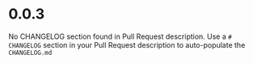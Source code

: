 # 0.0.3
No CHANGELOG section found in Pull Request description.
Use a `# CHANGELOG` section in your Pull Request description to auto-populate the `CHANGELOG.md`

